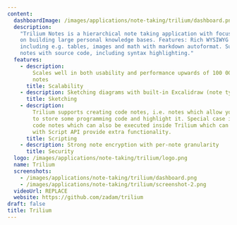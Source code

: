 ```yaml
---
content:
  dashboardImage: /images/applications/note-taking/trilium/dashboard.png
  description:
    "Trilium Notes is a hierarchical note taking application with focus
    on building large personal knowledge bases. Features: Rich WYSIWYG note editing
    including e.g. tables, images and math with markdown autoformat. Support for editing
    notes with source code, including syntax highlighting."
  features:
    - description:
        Scales well in both usability and performance upwards of 100 000
        notes
      title: Scalability
    - description: Sketching diagrams with built-in Excalidraw (note type 'canvas')
      title: Sketching
    - description:
        Trilium supports creating code notes, i.e. notes which allow you
        to store some programming code and highlight it. Special case is JavaScript
        code notes which can also be executed inside Trilium which can in conjunction
        with Script API provide extra functionality.
      title: Scripting
    - description: Strong note encryption with per-note granularity
      title: Security
  logo: /images/applications/note-taking/trilium/logo.png
  name: Trilium
  screenshots:
    - /images/applications/note-taking/trilium/dashboard.png
    - /images/applications/note-taking/trilium/screenshot-2.png
  videoUrl: REPLACE
  website: https://github.com/zadam/trilium
draft: false
title: Trilium
---
```

